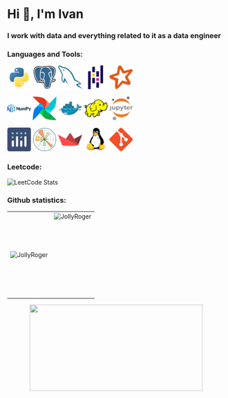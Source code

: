 <h1>Hi 👋, I'm Ivan</h1>
<h3>I work with data and everything related to it as a data engineer</h3>

<h3 align="left">Languages and Tools:</h3>

<img src="https://github.com/devicons/devicon/blob/master/icons/python/python-original.svg" title="Python"  alt="Python" width="55" height="55"/>  <img src="https://github.com/devicons/devicon/blob/master/icons/postgresql/postgresql-original.svg" title="PostgreSQL"  alt="PostgreSQL" width="55" height="55"/>  <img src="https://github.com/devicons/devicon/blob/master/icons/mysql/mysql-original.svg" title="MySQL"  alt="MySQL" width="55" height="55"/>  <img src="https://github.com/devicons/devicon/blob/master/icons/pandas/pandas-original.svg" title="pandas"  alt="pandas" width="55" height="55"/>  <img src="https://github.com/devicons/devicon/blob/master/icons/apachespark/apachespark-original.svg" title="Spark"  alt="Spark" width="55" height="55"/>  

<img src="https://github.com/devicons/devicon/blob/master/icons/numpy/numpy-original-wordmark.svg" title="NumPy"  alt="NumPy" width="55" height="55"/>  <img src="https://github.com/devicons/devicon/blob/master/icons/apacheairflow/apacheairflow-original.svg" title="Airflow"  alt="Airflow" width="55" height="55"/>  <img src="https://github.com/devicons/devicon/blob/master/icons/docker/docker-original.svg" title="Docker"  alt="Docker" width="55" height="55"/>  <img src="https://github.com/devicons/devicon/blob/master/icons/hadoop/hadoop-original.svg" title="Hadoop"  alt="Hadoop" width="55" height="55"/>  <img src="https://github.com/devicons/devicon/blob/master/icons/jupyter/jupyter-original-wordmark.svg" title="jupyter"  alt="jupyter" width="55" height="55"/>

<img src="https://github.com/devicons/devicon/blob/master/icons/plotly/plotly-original.svg" title="plotly"  alt="plotly" width="55" height="55"/>  <img src="https://github.com/devicons/devicon/blob/master/icons/matplotlib/matplotlib-original.svg" title="matplotlib"  alt="matplotlib" width="55" height="55"/>  <img src="https://github.com/devicons/devicon/blob/master/icons/streamlit/streamlit-original.svg" title="streamlit"  alt="streamlit" width="55" height="55"/>  <img src="https://github.com/devicons/devicon/blob/master/icons/linux/linux-original.svg" title="linux"  alt="linux" width="55" height="55"/>  <img src="https://github.com/devicons/devicon/blob/master/icons/git/git-original.svg" title="git"  alt="git" width="55" height="55"/> 

<h3 align="left">Leetcode:</h3>

![LeetCode Stats](https://leetcode.card.workers.dev/JolIyRoger?theme=nord&font=baloo&extension=null)

<h3 align="left">Github statistics:</h3>
<table>
  <tr>
    <td>
      <img align="left" src="https://github-readme-streak-stats.herokuapp.com/?user=JolIyRoger&theme=merko&background=000000" alt="JolIyRoger" />
    </td>
    <td>
      <img height="195px" align="right" alt="JolIyRoger" src="https://github-profile-summary-cards.vercel.app/api/cards/stats?username=JolIyRoger&theme=merko&background=000000" />
    </td>
  </tr>
</table>

<p align="center">
  <img width="400" height="200" src="https://github-readme-stats.vercel.app/api/top-langs/?username=JolIyRoger&size_weight=0.0005&count_weight=0.3&layout=compact&theme=merko">
</p>

